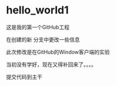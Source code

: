 # hello_world1
这是我的第一个GitHub工程

在创建的新 分支中更改一些信息

此次修改是在GitHub的Window客户端的实验

当初没有学好，现在又得补回来了。。。。

提交代码到主干